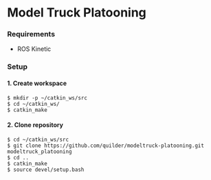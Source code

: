 # Model Truck Platooning

### Requirements
- ROS Kinetic

### Setup

#### 1. Create workspace
	$ mkdir -p ~/catkin_ws/src
	$ cd ~/catkin_ws/
	$ catkin_make
#### 2. Clone repository
	$ cd ~/catkin_ws/src
	$ git clone https://github.com/quilder/modeltruck-platooning.git modeltruck_platooning
	$ cd ..
	$ catkin_make
	$ source devel/setup.bash
